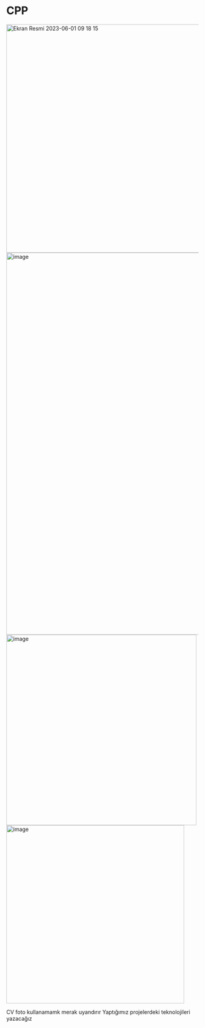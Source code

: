 # CPP

<img width="597" alt="Ekran Resmi 2023-06-01 09 18 15" src="https://github.com/Arocyn/CPP/assets/49655195/e0b7ce48-44e8-4f0d-9a15-7ccddbc946bd">
<img width="999" alt="image" src="https://github.com/Arocyn/CPP/assets/49655195/dc3ea486-2890-42b1-9105-0183ea00c22e">

    
<img width="498" alt="image" src="https://github.com/Arocyn/CPP/assets/49655195/30747f4e-17b4-4fbb-b374-14cc9b8681cc">

<img width="466" alt="image" src="https://github.com/Arocyn/CPP/assets/49655195/d16ee0e8-d7dc-42cb-869c-056f1a9d78aa">

CV foto kullanamamk merak uyandırır 
Yaptığımız projelerdeki teknolojileri yazacağız
